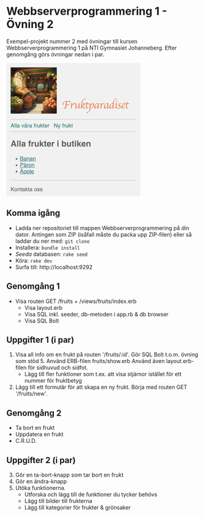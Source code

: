 # Webbserverprogrammering 1 - Övning 2
Exempel-projekt nummer 2 med övningar till kursen Webbserverprogrammering 1 på NTI Gymnasiet Johanneberg. 
Efter genomgång görs övningar nedan i par.

![Alt text](docs/img/fruktparadiset.png)

## Komma igång
* Ladda ner repositoriet till mappen Webbserverprogrammering på din dator. Antingen som ZIP (isåfall måste du packa upp ZIP-filen) eller så laddar du ner med: `git clone`
* Installera: `bundle install`
* *Seeda* databasen: `rake seed`
* Köra: `rake dev`
* Surfa till: http://localhost:9292

## Genomgång 1
* Visa routen GET /fruits + /views/fruits/index.erb
    * Visa layout.erb
    * Visa SQL inkl. seeder, db-metoden i app.rb & db browser
    * Visa SQL Bolt

## Uppgifter 1 (i par)
1. Visa all info om en frukt på routen '/fruits/:id'. Gör SQL Bolt t.o.m. övning som stöd 5. Använd ERB-filen fruits/show.erb Använd även layout.erb-filen för sidhuvud och sidfot.
    * Lägg till fler funktioner som t.ex. att visa stjärnor istället för ett nummer för fruktbetyg
2. Lägg till ett formulär för att skapa en ny frukt. Börja med routen GET '/fruits/new'.

## Genomgång 2
* Ta bort en frukt
* Uppdatera en frukt
* C.R.U.D.

## Uppgifter 2 (i par)
3. Gör en ta-bort-knapp som tar bort en frukt
4. Gör en ändra-knapp
5. Utöka funktionerna.
    * Utforska och lägg till de funktioner du tycker behövs
    * Lägg till bilder till frukterna
    * Lägg till kategorier för frukter & grönsaker